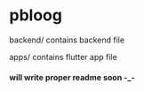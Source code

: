 # pbloog

backend/ contains backend file

apps/ contains flutter app file

#### will write proper readme soon -\_-
